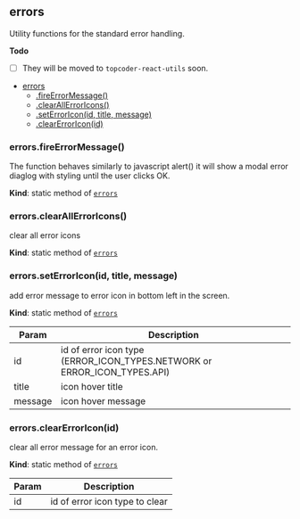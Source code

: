 <a name="module_errors"></a>

## errors
Utility functions for the standard error handling.

**Todo**

- [ ] They will be moved to `topcoder-react-utils` soon.


* [errors](#module_errors)
    * [.fireErrorMessage()](#module_errors.fireErrorMessage)
    * [.clearAllErrorIcons()](#module_errors.clearAllErrorIcons)
    * [.setErrorIcon(id, title, message)](#module_errors.setErrorIcon)
    * [.clearErrorIcon(id)](#module_errors.clearErrorIcon)

<a name="module_errors.fireErrorMessage"></a>

### errors.fireErrorMessage()
The function behaves similarly to javascript alert()
it will show a modal error diaglog with styling until the user clicks OK.

**Kind**: static method of [<code>errors</code>](#module_errors)  
<a name="module_errors.clearAllErrorIcons"></a>

### errors.clearAllErrorIcons()
clear all error icons

**Kind**: static method of [<code>errors</code>](#module_errors)  
<a name="module_errors.setErrorIcon"></a>

### errors.setErrorIcon(id, title, message)
add error message to error icon in bottom left in the screen.

**Kind**: static method of [<code>errors</code>](#module_errors)  

| Param | Description |
| --- | --- |
| id | id of error icon type (ERROR_ICON_TYPES.NETWORK or ERROR_ICON_TYPES.API) |
| title | icon hover title |
| message | icon hover message |

<a name="module_errors.clearErrorIcon"></a>

### errors.clearErrorIcon(id)
clear all error message for an error icon.

**Kind**: static method of [<code>errors</code>](#module_errors)  

| Param | Description |
| --- | --- |
| id | id of error icon type to clear |

